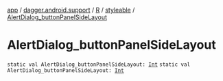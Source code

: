 [app](../../../index.md) / [dagger.android.support](../../index.md) / [R](../index.md) / [styleable](index.md) / [AlertDialog_buttonPanelSideLayout](./-alert-dialog_button-panel-side-layout.md)

# AlertDialog_buttonPanelSideLayout

`static val AlertDialog_buttonPanelSideLayout: `[`Int`](https://kotlinlang.org/api/latest/jvm/stdlib/kotlin/-int/index.html)
`static val AlertDialog_buttonPanelSideLayout: `[`Int`](https://kotlinlang.org/api/latest/jvm/stdlib/kotlin/-int/index.html)